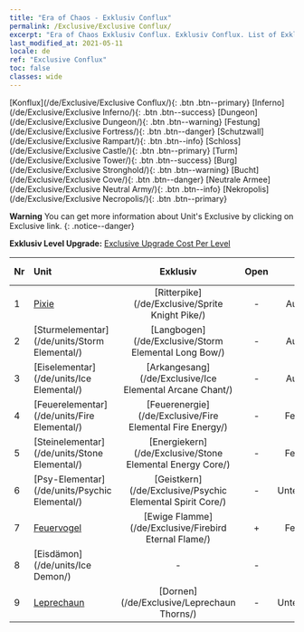 ```yaml
---
title: "Era of Chaos - Exklusiv Conflux"
permalink: /Exclusive/Exclusive Conflux/
excerpt: "Era of Chaos Exklusiv Conflux. Exklusiv Conflux. List of Exklusiv Conflux in Era of Chaos"
last_modified_at: 2021-05-11
locale: de
ref: "Exclusive Conflux"
toc: false
classes: wide
---
```

 [Konflux](/de/Exclusive/Exclusive Conflux/){: .btn .btn--primary} [Inferno](/de/Exclusive/Exclusive Inferno/){: .btn .btn--success} [Dungeon](/de/Exclusive/Exclusive Dungeon/){: .btn .btn--warning} [Festung](/de/Exclusive/Exclusive Fortress/){: .btn .btn--danger} [Schutzwall](/de/Exclusive/Exclusive Rampart/){: .btn .btn--info} [Schloss](/de/Exclusive/Exclusive Castle/){: .btn .btn--primary} [Turm](/de/Exclusive/Exclusive Tower/){: .btn .btn--success} [Burg](/de/Exclusive/Exclusive Stronghold/){: .btn .btn--warning} [Bucht](/de/Exclusive/Exclusive Cove/){: .btn .btn--danger} [Neutrale Armee](/de/Exclusive/Exclusive Neutral Army/){: .btn .btn--info} [Nekropolis](/de/Exclusive/Exclusive Necropolis/){: .btn .btn--primary} 

**Warning** You can get more information about Unit's Exclusive by clicking on Exclusive link. 
{: .notice--danger}

 **Exklusiv Level Upgrade:** [Exclusive Upgrade Cost Per Level](/Exclusive/ExclusiveUpgradeCostPerLevel/)

  | Nr |         Unit        | Exklusiv | Open  |    Type   |  Item to Rank UP      |  Skin   |
  |:---|:--------------------|:-------------:|:-----:|:---------:|:---------------------:|:-------:|
  | 1  | [Pixie](/de/units/Sprite/) | [Ritterpike](/de/Exclusive/Sprite Knight Pike/) | - | Aufladung | [Ritterpike-Token](/ItemsDE/con_916/) | - |
  | 2  | [Sturmelementar](/de/units/Storm Elemental/) | [Langbogen](/de/Exclusive/Storm Elemental Long Bow/) | - | Aufladung | [Langbogen-Token](/ItemsDE/con_914/) | - |
  | 3  | [Eiselementar](/de/units/Ice Elemental/) | [Arkangesang](/de/Exclusive/Ice Elemental Arcane Chant/) | - | Aufladung | [Arkangesang-Token](/ItemsDE/con_915/) | - |
  | 4  | [Feuerelementar](/de/units/Fire Elemental/) | [Feuerenergie](/de/Exclusive/Fire Elemental Fire Energy/) | - | Fernkampf | [Feuerenergie-Token](/ItemsDE/con_998/) | [„Feuerenergie“-Spezialskin](/ItemsDE/con_666/) |
  | 5  | [Steinelementar](/de/units/Stone Elemental/) | [Energiekern](/de/Exclusive/Stone Elemental Energy Core/) | - | Fernkampf | [Energiekern-Token](/ItemsDE/con_999/) | [„Energiekern“-Spezialskin](/ItemsDE/con_667/) |
  | 6  | [Psy-Elementar](/de/units/Psychic Elemental/) | [Geistkern](/de/Exclusive/Psychic Elemental Spirit Core/) | - | Unterstützung | [Geistkern-Token](/ItemsDE/con_1000/) | [Geistkern-Spezialskin](/ItemsDE/con_668/) |
  | 7  | [Feuervogel](/de/units/Firebird/) | [Ewige Flamme](/de/Exclusive/Firebird Eternal Flame/) | + | Fernkampf | [„Ewige Flamme“-Token](/ItemsDE/con_1001/) | [„Ewige Flamme“-Spezialskin](/ItemsDE/con_669/) |
  | 8  | [Eisdämon](/de/units/Ice Demon/) | - | - | - | none | none |
  | 9  | [Leprechaun](/de/units/Leprechaun/) | [Dornen](/de/Exclusive/Leprechaun Thorns/) | - | Unterstützung | - | - |
